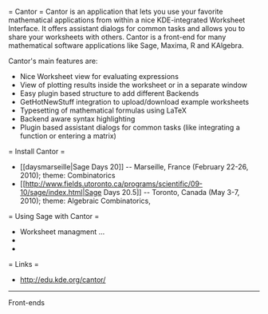 = Cantor =
Cantor is an application that lets you use your favorite mathematical applications from within a nice KDE-integrated Worksheet Interface. It offers assistant dialogs for common tasks and allows you to share your worksheets with others. Cantor is a front-end for many mathematical software applications like Sage, Maxima, R and KAlgebra.

Cantor's main features are:
 * Nice Worksheet view for evaluating expressions
 * View of plotting results inside the worksheet or in a separate window
 * Easy plugin based structure to add different Backends
 * GetHotNewStuff integration to upload/download example worksheets
 * Typesetting of mathematical formulas using LaTeX
 * Backend aware syntax highlighting
 * Plugin based assistant dialogs for common tasks (like integrating a function or entering a matrix)

= Install Cantor =
 * [[daysmarseille|Sage Days 20]] -- Marseille, France (February 22-26, 2010); theme: Combinatorics
 * [[http://www.fields.utoronto.ca/programs/scientific/09-10/sage/index.html|Sage Days 20.5]] -- Toronto, Canada (May 3-7, 2010); theme: Algebraic Combinatorics, 

= Using Sage with Cantor =
 * Worksheet managment ...
 *
 * 

= Links =
 * http://edu.kde.org/cantor/ 

----
Front-ends
